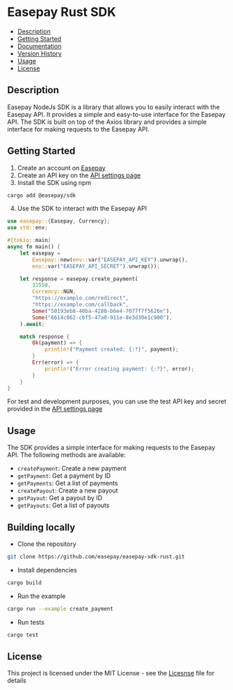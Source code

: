  # Easepay Rust SDK

- [Description](#description)
- [Getting Started](#getting-started)
- [Documentation](#documentation)
- [Version History](#version-history)
- [Usage](#usage)
- [License](#license)


## Description
Easepay NodeJs SDK is a library that allows you to easily interact with the Easepay API. It provides a simple and easy-to-use interface for the Easepay API. The SDK is built on top of the Axios library and provides a simple interface for making requests to the Easepay API.

## Getting Started
1.  Create an account on [Easepay](https://easepay.io)
2.  Create an API key on the [API settings page](https://easepay.io/settings/api)
3.  Install the SDK using npm
  ```bash
  cargo add @easepay/sdk
  ```
4. Use the SDK to interact with the Easepay API
```rust
use easepay::{Easepay, Currency};
use std::env;

#[tokio::main]
async fn main() {
    let easepay =
        Easepay::new(env::var("EASEPAY_API_KEY").unwrap(),
        env::var("EASEPAY_API_SECRET").unwrap());

    let response = easepay.create_payment(
        31550,
        Currency::NGN,
        "https://example.com/redirect",
        "https://example.com/callback",
        Some("50193eb8-40ba-4280-b6e4-7077f7f5626e"),
        Some("6614c062-cbf5-47a0-911e-8e3d30e1c900"),
    ).await;

    match response {
        Ok(payment) => {
            println!("Payment created: {:?}", payment);
        }
        Err(error) => {
            println!("Error creating payment: {:?}", error);
        }
    }
}
```

For test and development purposes, you can use the test API key and secret provided in the [API settings page](https://easepay.io/settings/api)


## Usage 
The SDK provides a simple interface for making requests to the Easepay API. The following methods are available:
- `createPayment`: Create a new payment
- `getPayment`: Get a payment by ID
- `getPayments`: Get a list of payments
- `createPayout`: Create a new payout
- `getPayout`: Get a payout by ID
- `getPayouts`: Get a list of payouts


## Building locally 
- Clone the repository
```bash
git clone https://github.com/easepay/easepay-sdk-rust.git
```
- Install dependencies
```bash
cargo build
```
- Run the example
```bash
cargo run --example create_payment

```
- Run tests
```bash
cargo test
```

## License

This project is licensed under the MIT License - see the [Licesnse](/LICENSE) file for details

